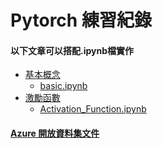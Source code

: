 # Pytorch 練習紀錄

#### 以下文章可以搭配.ipynb檔實作

- [基本概念](https://hackmd.io/@Daniel-Lo/pytorch_basic)
    - [basic.ipynb](./basic.ipynb)
- [激勵函數](https://hackmd.io/@Daniel-Lo/pytorch_activation)
    - [Activation_Function.ipynb](./Activation_Function.ipynb)

#### [Azure 開放資料集文件](https://docs.microsoft.com/zh-tw/azure/open-datasets)